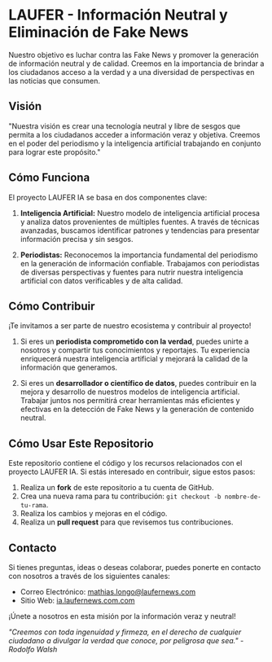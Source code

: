 # LAUFER - Información Neutral y Eliminación de Fake News

Nuestro objetivo es luchar contra las Fake News y promover la generación de información neutral y de calidad. Creemos en la importancia de brindar a los ciudadanos acceso a la verdad y a una diversidad de perspectivas en las noticias que consumen.

## Visión

"Nuestra visión es crear una tecnología neutral y libre de sesgos que permita a los ciudadanos acceder a información veraz y objetiva. Creemos en el poder del periodismo y la inteligencia artificial trabajando en conjunto para lograr este propósito."

## Cómo Funciona

El proyecto LAUFER IA se basa en dos componentes clave:

1. **Inteligencia Artificial:** Nuestro modelo de inteligencia artificial procesa y analiza datos provenientes de múltiples fuentes. A través de técnicas avanzadas, buscamos identificar patrones y tendencias para presentar información precisa y sin sesgos.

2. **Periodistas:** Reconocemos la importancia fundamental del periodismo en la generación de información confiable. Trabajamos con periodistas de diversas perspectivas y fuentes para nutrir nuestra inteligencia artificial con datos verificables y de alta calidad.

## Cómo Contribuir

¡Te invitamos a ser parte de nuestro ecosistema y contribuir al proyecto!

1. Si eres un **periodista comprometido con la verdad**, puedes unirte a nosotros y compartir tus conocimientos y reportajes. Tu experiencia enriquecerá nuestra inteligencia artificial y mejorará la calidad de la información que generamos.

2. Si eres un **desarrollador o científico de datos**, puedes contribuir en la mejora y desarrollo de nuestros modelos de inteligencia artificial. Trabajar juntos nos permitirá crear herramientas más eficientes y efectivas en la detección de Fake News y la generación de contenido neutral.

## Cómo Usar Este Repositorio

Este repositorio contiene el código y los recursos relacionados con el proyecto LAUFER IA. Si estás interesado en contribuir, sigue estos pasos:

1. Realiza un **fork** de este repositorio a tu cuenta de GitHub.
2. Crea una nueva rama para tu contribución: `git checkout -b nombre-de-tu-rama`.
3. Realiza los cambios y mejoras en el código.
4. Realiza un **pull request** para que revisemos tus contribuciones.

## Contacto

Si tienes preguntas, ideas o deseas colaborar, puedes ponerte en contacto con nosotros a través de los siguientes canales:

- Correo Electrónico: mathias.longo@laufernews.com
- Sitio Web: [ia.laufernews.com.com](https://ia.laufernews.com)

¡Únete a nosotros en esta misión por la información veraz y neutral!

_"Creemos con toda ingenuidad y firmeza, en el derecho de cualquier ciudadano a divulgar la verdad que conoce, por peligrosa que sea." - Rodolfo Walsh_
